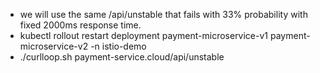 - we will use the same /api/unstable that fails with 33% probability with fixed 2000ms response time.
-  kubectl rollout restart deployment payment-microservice-v1 payment-microservice-v2 -n istio-demo
- ./curlloop.sh payment-service.cloud/api/unstable